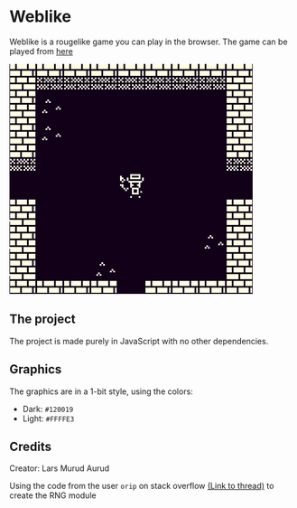 # Weblike

Weblike is a rougelike game you can play in the browser. The game can be played from [here](https://weblike.web.app)

![Cover_image]

[cover_image]: /cover_image.PNG

## The project

The project is made purely in JavaScript with no other dependencies. 

## Graphics

The graphics are in a 1-bit style, using the colors:
* Dark: ```#120019```
* Light: ```#FFFFE3```

## Credits
Creator: Lars Murud Aurud

Using the code from the user ```orip``` on stack overflow [(Link to thread)](https://stackoverflow.com/questions/424292/seedable-javascript-random-number-generator) to create the RNG module

